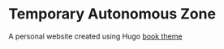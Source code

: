 # Temporary Autonomous Zone

A personal website created using Hugo [book theme](https://github.com/alex-shpak/hugo-book#menu)
